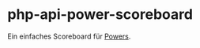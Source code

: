 # php-api-power-scoreboard

Ein einfaches Scoreboard für [Powers](https://openprocessing.org/sketch/1447262).
